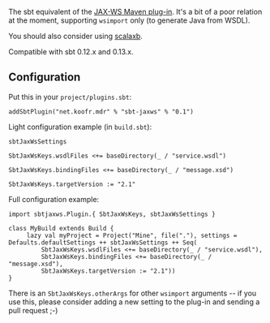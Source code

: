 The sbt equivalent of the [JAX-WS Maven plug-in][1]. It's a bit of a poor relation at the moment, supporting `wsimport` only (to generate Java from WSDL).

You should also consider using [scalaxb][2].

Compatible with sbt 0.12.x and 0.13.x.

Configuration
-------------

Put this in your `project/plugins.sbt`:

    addSbtPlugin("net.koofr.mdr" % "sbt-jaxws" % "0.1")

Light configuration example (in `build.sbt`):

    sbtJaxWsSettings 

    SbtJaxWsKeys.wsdlFiles <+= baseDirectory(_ / "service.wsdl")

    SbtJaxWsKeys.bindingFiles <+= baseDirectory(_ / "message.xsd")

    SbtJaxWsKeys.targetVersion := "2.1"

Full configuration example:

    import sbtjaxws.Plugin.{ SbtJaxWsKeys, sbtJaxWsSettings }

    class MyBuild extends Build {
         lazy val myProject = Project("Mine", file("."), settings = Defaults.defaultSettings ++ sbtJaxWsSettings ++ Seq(
             SbtJaxWsKeys.wsdlFiles <+= baseDirectory(_ / "service.wsdl"),
             SbtJaxWsKeys.bindingFiles <+= baseDirectory(_ / "message.xsd"),
             SbtJaxWsKeys.targetVersion := "2.1"))
    }

There is an `SbtJaxWsKeys.otherArgs` for other `wsimport` arguments -- if you use this, 
please consider adding a new setting to the plug-in and sending a pull request ;-)

  [1]: http://jax-ws-commons.java.net/jaxws-maven-plugin/
  [2]: http://scalaxb.org/sbt-scalaxb
